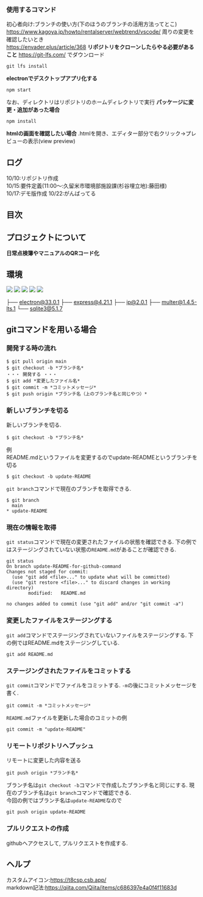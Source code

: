 ### 使用するコマンド
初心者向け:ブランチの使い方(下のほうのブランチの活用方法ってとこ)  
https://www.kagoya.jp/howto/rentalserver/webtrend/vscode/
周りの変更を確認したいとき  
https://envader.plus/article/368
**リポジトリをクローンしたらやる必要があること**
https://git-lfs.com/ でダウンロード
```
git lfs install
```
**electronでデスクトップアプリ化する**
```
npm start
```
なお、ディレクトリはリポジトリのホームディレクトリで実行
**パッケージに変更・追加があった場合**
```
npm install
```
**htmlの画面を確認したい場合**
.htmlを開き、エディター部分で右クリック→プレビューの表示(view preview)
## ログ
10/10:リポジトリ作成  
10/15:要件定義(11:00～:久留米市環境部施設課(杉谷埋立地):藤田様)  
10/17:デモ版作成
10/22:がんばってる

## 目次

## プロジェクトについて
**日常点検簿やマニュアルのQRコード化**
## 環境
<img src="https://img.shields.io/badge/Node.js-v20.18.0-339933.svg?logo=node.js&style=plastic">
<img src="https://img.shields.io/badge/-Html5-E34F26.svg?logo=html5&style=plastic">
<img src="https://img.shields.io/badge/-Css3-1572B6.svg?logo=css3&style=plastic">
<img src="https://img.shields.io/badge/-Javascript-F7DF1E.svg?logo=javascript&style=plastic">
<img src="https://img.shields.io/badge/npm-v10.8.2-CB3837.svg?logo=npm&style=plastic">

├── electron@33.0.1
├── express@4.21.1
├── ip@2.0.1
├── multer@1.4.5-lts.1
└── sqlite3@5.1.7

## gitコマンドを用いる場合

### 開発する時の流れ
```
$ git pull origin main
$ git checkout -b *ブランチ名*
・・・ 開発する ・・・
$ git add *変更したファイル名*
$ git commit -m *コミットメッセージ*
$ git push origin *ブランチ名（上のブランチ名と同じやつ）*
```

### 新しいブランチを切る
新しいブランチを切る.
```
$ git checkout -b *ブランチ名*
```
例 \
README.mdというファイルを変更するのでupdate-READMEというブランチを切る
```
$ git checkout -b update-README
```
`git branch`コマンドで現在のブランチを取得できる.
```
$ git branch
  main
* update-README
```

### 現在の情報を取得
`git status`コマンドで現在の変更されたファイルの状態を確認できる.
下の例ではステージングされていない状態の`README.md`があることが確認できる.
```
git status
On branch update-README-for-github-command
Changes not staged for commit:
  (use "git add <file>..." to update what will be committed)
  (use "git restore <file>..." to discard changes in working directory)
        modified:   README.md

no changes added to commit (use "git add" and/or "git commit -a")
```

### 変更したファイルをステージングする
`git add`コマンドでステージングされていないファイルをステージングする.
下の例ではREADME.mdをステージングしている.
```
git add README.md
```

### ステージングされたファイルをコミットする
`git commit`コマンドでファイルをコミットする.
`-m`の後にコミットメッセージを書く.
```
git commit -m *コミットメッセージ*
```
`README.md`ファイルを更新した場合のコミットの例
```
git commit -m "update-README"
```

### リモートリポジトリへプッシュ
リモートに変更した内容を送る
```
git push origin *ブランチ名*
```
ブランチ名は`git checkout -b`コマンドで作成したブランチ名と同じにする.
現在のブランチ名は`git branch`コマンドで確認できる. \
今回の例ではブランチ名は`update-README`なので
```
git push origin update-README
```

### プルリクエストの作成
githubへアクセスして, プルリクエストを作成する.

## ヘルプ
カスタムアイコン:https://t8csp.csb.app/  
markdown記法:https://qiita.com/Qiita/items/c686397e4a0f4f11683d

